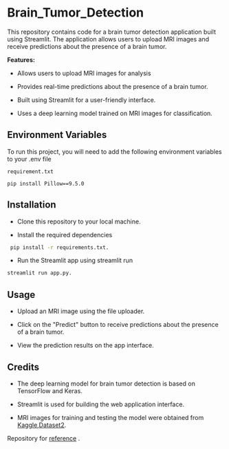 
# Brain_Tumor_Detection

This repository contains code for a brain tumor detection application built using Streamlit. The application allows users to upload MRI images and receive predictions about the presence of a brain tumor.

**Features:**

* Allows users to upload MRI images for analysis
* Provides real-time predictions about the presence of a brain tumor.

* Built using Streamlit for a user-friendly interface.

* Uses a deep learning model trained on MRI images for classification.



## Environment Variables

To run this project, you will need to add the following environment variables to your .env file

`requirement.txt`

`pip install Pillow==9.5.0`


## Installation


* Clone this repository to your local machine.

* Install the required dependencies 
```bash
 pip install -r requirements.txt.
```
    
* Run the Streamlit app using streamlit run
```bash
streamlit run app.py.
```
    
## Usage

* Upload an MRI image using the file uploader.

* Click on the "Predict" button to receive predictions about the presence of a brain tumor.

* View the prediction results on the app interface.
## Credits
* The deep learning model for brain tumor detection is based on TensorFlow and Keras.

* Streamlit is used for building the web application interface.

* MRI images for training and testing the model were obtained from [Kaggle](https://www.kaggle.com/datasets/navoneel/brain-mri-images-for-brain-tumor-detection),[Dataset2](https://www.kaggle.com/datasets/preetviradiya/brian-tumor-dataset).

Repository for [reference](https://github.com/marshall4471/streamlt_brain_cancer) .